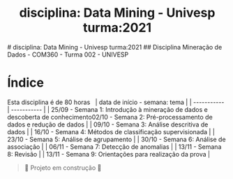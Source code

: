 <h1 align="center"> disciplina: Data Mining - Univesp turma:2021 </h1>
# disciplina: Data Mining - Univesp turma:2021
## Disciplina Mineração de Dados - COM360 - Turma 002 - UNIVESP

# Índice 
Esta disciplina é de 80 horas &nbsp;
| data de início - semana: tema |
| ----------- | ----------- |
| 25/09 - Semana 1: Introdução à mineração de dados e descoberta de conhecimento02/10 - Semana 2: Pré-processamento de dados e redução de dados |
| 09/10 - Semana 3: Análise descritiva de dados |
| 16/10 - Semana 4: Métodos de classificação supervisionada |
| 23/10 - Semana 5: Análise de agrupamento |
| 30/10 - Semana 6: Análise de associação |
| 06/11 - Semana 7: Detecção de anomalias |
| 13/11 - Semana 8: Revisão |
| 13/11 - Semana 9: Orientações para realização da prova |


> :construction: Projeto em construção :construction:
